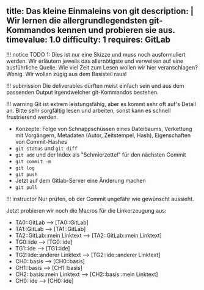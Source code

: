 title: Das kleine Einmaleins von git
description: |
  Wir lernen die allergrundlegendsten git-Kommandos kennen und probieren sie aus.
timevalue: 1.0
difficulty: 1
requires: GitLab
---
!!! notice
    TODO 1: Dies ist nur eine Skizze und muss noch ausformuliert werden. 
    Wir erläutern jeweils das allernötigste und verweisen auf eine ausführliche Quelle.
    Wie viel Zeit zum Lesen wollen wir hier veranschlagen? Wenig. 
    Wir wollen zügig aus dem Basisteil raus!

!!! submission
    Die deliverables dürften meist einfach sein und aus dem passenden Output
    irgendwelcher git-Kommandos bestehen.

!!! warning
    Git ist extrem leistungsfähig, aber es kommt sehr oft auf's Detail an.
    Bitte sehr sorgfältig lesen und arbeiten, sonst kann es schnell frustrierend werden.

- Konzepte: Folge von Schnappschüssen eines Dateibaums, Verkettung mit Vorgängern, 
  Metadaten (Autor, Zeitstempel, Hash), Eigenschaften von Commit-Hashes
- `git status` und `git diff`
- `git add` und der Index als "Schmierzettel" für den nächsten Commit
- `git commit -m`
- `git log`
- `git push`
- Jetzt auf dem Gitlab-Server eine Änderung machen
- `git pull`

!!! instructor
    Nur prüfen, ob der Commit ungefähr wie gewünscht aussieht.

Jetzt probieren wir noch die Macros für die Linkerzeugung aus:

- TA0::GitLab --> [TA0::GitLab] 
- TA1::GitLab --> [TA1::GitLab] 
- TA2::GitLab::mein Linktext --> [TA2::GitLab::mein Linktext] 
- TG0::ide --> [TG0::ide] 
- TG1::ide --> [TG1::ide] 
- TG2::ide::anderer Linktext --> [TG2::ide::anderer Linktext] 
- CH0::basis --> [CH0::basis] 
- CH1::basis --> [CH1::basis] 
- CH2::basis::mein Linktext --> [CH2::basis::mein Linktext] 
- CH0::ide --> [CH0::ide] 
